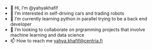 - 👋 Hi, I’m @yahyakhafif
- 👀 I’m interested in self-driving cars and trading robots 
- 🌱 I’m currently learning python in parallel trying to be a back end developer
- 💞️ I’m looking to collaborate on prgramming projects that involve machine learning and data science
- 📫 How to reach me yahya.khafif@centria.fi

<!---
yahyakhafif/yahyakhafif is a ✨ special ✨ repository because its `README.md` (this file) appears on your GitHub profile.
You can click the Preview link to take a look at your changes.
--->
